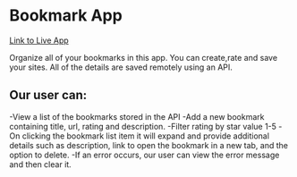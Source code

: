 
# Bookmark App

[Link to Live App](https://thinkful-ei-tiger.github.io/bookmark-app-esperanza/)

Organize all of your bookmarks in this app. 
You can create,rate and save your sites. 
All of the details are saved remotely using an API.

## Our user can:

-View a list of the bookmarks stored in the API
-Add a new bookmark containing title, url, rating and description.
-Filter rating by star value 1-5
-On clicking the bookmark list item it will expand and provide additional details such as description, link to open the bookmark in a new tab, and the option to delete.
-If an error occurs, our user can view the error message and then clear it.



